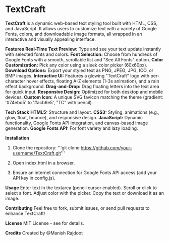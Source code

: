 # TextCraft
 **TextCraft** is a dynamic web-based text styling tool built with HTML, CSS, and JavaScript. It allows users to customize text with a variety of Google Fonts, colors, and downloadable image formats, all wrapped in an interactive and visually appealing interface.

**Features**
**Real-Time Text Preview:** Type and see your text update instantly with selected fonts and colors.
**Font Selection:** Choose from hundreds of Google Fonts with a smooth, scrollable list and "See All Fonts" option.
**Color Customization:** Pick any color using a sleek color picker (60x60px).
**Download Options:** Export your styled text as PNG, JPEG, JPG, ICO, or BMP images.
**Interactive UI:** Features a glowing "TextCraft" logo with per-character hover effects, floating A-Z elements (1-3s animation), and a rain effect background.
**Drag-and-Drop:** Drag floating letters into the text area for quick input.
**Responsive Design:** Optimized for both desktop and mobile devices.
**Custom Icon:** A unique SVG favicon matching the theme (gradient: '#74ebd5' to '#acb6e5', "TC" with pencil).

**Tech Stack**
**HTML5:** Structure and layout.
**CSS3:** Styling, animations (e.g., glow, float, bounce), and responsive design.
**JavaScript:** Dynamic functionality, Google Fonts API integration, and canvas-based image generation.
**Google Fonts API:** For font variety and lazy loading.

**Installation**
1. Clone the repository:
   '''git clone https://github.com/your-username/TextCraft.git'''

2. Open index.html in a browser.
3. Ensure an internet connection for Google Fonts API access (add your API key in config.js).

**Usage**
Enter text in the textarea (pencil cursor enabled).
Scroll or click to select a font.
Adjust color with the picker.
Copy the text or download it as an image.   

**Contributing**
Feel free to fork, submit issues, or send pull requests to enhance TextCraft!

**License**
MIT License - see  for details.

**Credits**
Created by @Manish Rajdoot 


